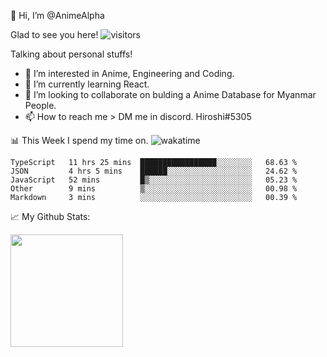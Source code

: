 👋 Hi, I’m @AnimeAlpha

Glad to see you here!  ![visitors](https://visitor-badge.glitch.me/badge?page_id=92675084)

Talking about personal stuffs!
- 👀 I’m interested in Anime, Engineering and Coding.
- 🌱 I’m currently learning React.
- 💞️ I’m looking to collaborate on bulding a Anime Database for Myanmar People.
- 📫 How to reach me > DM me in discord. Hiroshi#5305


📊 This Week I spend my time on. ![wakatime](https://wakatime.com/badge/user/47fa5905-5b5a-4ae7-9f80-05725739cf10.svg)

<!--START_SECTION:waka-->
```text
TypeScript   11 hrs 25 mins  █████████████████░░░░░░░░   68.63 % 
JSON         4 hrs 5 mins    ██████░░░░░░░░░░░░░░░░░░░   24.62 % 
JavaScript   52 mins         █▒░░░░░░░░░░░░░░░░░░░░░░░   05.23 % 
Other        9 mins          ▒░░░░░░░░░░░░░░░░░░░░░░░░   00.98 % 
Markdown     3 mins          ░░░░░░░░░░░░░░░░░░░░░░░░░   00.39 % 
```
<!--END_SECTION:waka-->


📈 My Github Stats:

<img height="180em" src="https://github-readme-stats.vercel.app/api?username=AnimeAlpha&show_icons=true&hide_border=true&&count_private=true&include_all_commits=true" />

<!---
AnimeAlpha/AnimeAlpha is a ✨ special ✨ repository because its `README.md` (this file) appears on your GitHub profile.
You can click the Preview link to take a look at your changes.
--->
